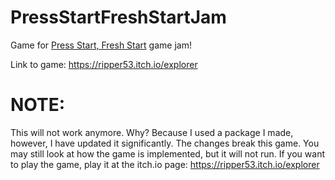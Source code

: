 # PressStartFreshStartJam
Game for [Press Start, Fresh Start](https://itch.io/jam/press-start-fresh-start) game jam!

Link to game: https://ripper53.itch.io/explorer


# NOTE:
This will not work anymore. Why? Because I used a package I made, however, I have updated it significantly. The changes break this game. You may still look at how the game is implemented, but it will not run. If you want to play the game, play it at the itch.io page: https://ripper53.itch.io/explorer
